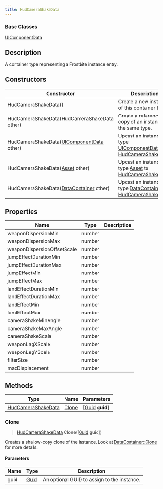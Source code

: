 ```yaml
---
title: HudCameraShakeData
---
```

### Base Classes

[UIComponentData](/vext/ref/fb/uicomponentdata/)

## Description

A container type representing a Frostbite instance entry.

## Constructors

| Constructor                                                                   | Description                                                                                                                 |
| ----------------------------------------------------------------------------- | --------------------------------------------------------------------------------------------------------------------------- |
| HudCameraShakeData()                                                          | Create a new instance of this container type.                                                                               |
| HudCameraShakeData(HudCameraShakeData other)                                  | Create a reference copy of an instance of the same type.                                                                    |
| HudCameraShakeData([UIComponentData](/vext/ref/fb/uicomponentdata/) other)                  | Upcast an instance of type [UIComponentData](/vext/ref/fb/uicomponentdata/) to [HudCameraShakeData](/vext/ref/fb/hudcamerashakedata/).                  |
| HudCameraShakeData([Asset](/vext/ref/fb/asset/) other)                                      | Upcast an instance of type [Asset](/vext/ref/fb/asset/) to [HudCameraShakeData](/vext/ref/fb/hudcamerashakedata/).                                      |
| HudCameraShakeData([DataContainer](/vext/ref/shared/class/datacontainer) other) | Upcast an instance of type [DataContainer](/vext/ref/shared/class/datacontainer) to [HudCameraShakeData](/vext/ref/fb/hudcamerashakedata/). |

## Properties

| Name                        | Type   | Description |
| --------------------------- | ------ | ----------- |
| weaponDispersionMin         | number |             |
| weaponDispersionMax         | number |             |
| weaponDispersionOffsetScale | number |             |
| jumpEffectDurationMin       | number |             |
| jumpEffectDurationMax       | number |             |
| jumpEffectMin               | number |             |
| jumpEffectMax               | number |             |
| landEffectDurationMin       | number |             |
| landEffectDurationMax       | number |             |
| landEffectMin               | number |             |
| landEffectMax               | number |             |
| cameraShakeMinAngle         | number |             |
| cameraShakeMaxAngle         | number |             |
| cameraShakeScale            | number |             |
| weaponLagXScale             | number |             |
| weaponLagYScale             | number |             |
| filterSize                  | number |             |
| maxDisplacement             | number |             |

## Methods

| Type                                     | Name            | Parameters                                     |
| ---------------------------------------- | --------------- | ---------------------------------------------- |
| [HudCameraShakeData](/vext/ref/fb/hudcamerashakedata/) | [Clone](#clone) | \[[Guid](/vext/ref/shared/class/guid) **guid**\] |

### Clone

> [HudCameraShakeData](/vext/ref/fb/hudcamerashakedata/) **Clone**(\[[Guid](/vext/ref/shared/class/guid) **guid**\])

Creates a shallow-copy clone of the instance. Look at [DataContainer::Clone](/vext/ref/shared/class/datacontainer#clone) for more details.

#### Parameters

| Name | Type         | Description                                 |
| ---- | ------------ | ------------------------------------------- |
| guid | [Guid](/vext/ref/shared/class/guid/) | An optional GUID to assign to the instance. |
